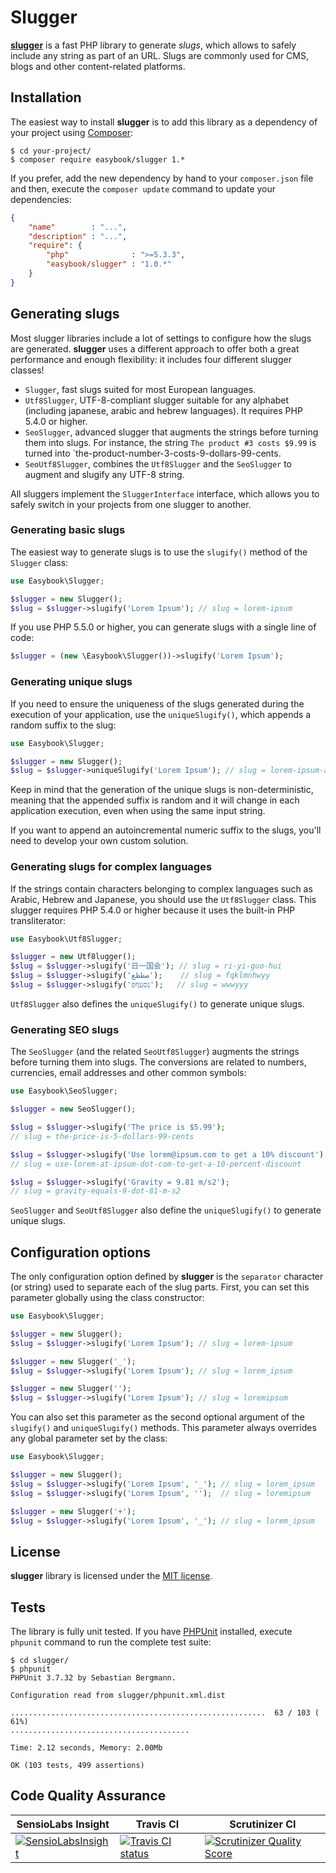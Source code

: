 Slugger
=======

**[slugger](http://github.com/easybook/slugger)** is a fast PHP library to
generate *slugs*, which allows to safely include any string as part of an URL.
Slugs are commonly used for CMS, blogs and other content-related platforms.

Installation
------------

The easiest way to install **slugger** is to add this library as a dependency 
of your project using [Composer](https://getcomposer.org/):

```
$ cd your-project/
$ composer require easybook/slugger 1.*
```

If you prefer, add the new dependency by hand to your `composer.json` file and
then, execute the `composer update` command to update your dependencies:

```json
{
    "name"        : "...",
    "description" : "...",
    "require": {
        "php"              : ">=5.3.3",
        "easybook/slugger" : "1.0.*"
    }
}
```

## Generating slugs

Most slugger libraries include a lot of settings to configure how the slugs are
generated. **slugger** uses a different approach to offer both a great 
performance and enough flexibility: it includes four different slugger classes!

  * `Slugger`, fast slugs suited for most European languages.
  * `Utf8Slugger`, UTF-8-compliant slugger suitable for any alphabet (including
    japanese, arabic and hebrew languages). It requires PHP 5.4.0 or higher.
  * `SeoSlugger`, advanced slugger that augments the strings before turning
    them into slugs. For instance, the string `The product #3 costs $9.99` is
    turned into `the-product-number-3-costs-9-dollars-99-cents.
  * `SeoUtf8Slugger`, combines the `Utf8Slugger` and the `SeoSlugger` to
    augment and slugify any UTF-8 string.

All sluggers implement the `SluggerInterface` interface, which allows you to
safely switch in your projects from one slugger to another.

### Generating basic slugs

The easiest way to generate slugs is to use the `slugify()` method of the
`Slugger` class:

```php
use Easybook\Slugger;

$slugger = new Slugger();
$slug = $slugger->slugify('Lorem Ipsum'); // slug = lorem-ipsum
```

If you use PHP 5.5.0 or higher, you can generate slugs with a single line of 
code:

```php
$slugger = (new \Easybook\Slugger())->slugify('Lorem Ipsum');
```

### Generating unique slugs

If you need to ensure the uniqueness of the slugs generated during the 
execution of your application, use the `uniqueSlugify()`, which appends a
random suffix to the slug:

```php
use Easybook\Slugger;

$slugger = new Slugger();
$slug = $slugger->uniqueSlugify('Lorem Ipsum'); // slug = lorem-ipsum-a2b342f
```

Keep in mind that the generation of the unique slugs is non-deterministic,
meaning that the appended suffix is random and it will change in each 
application execution, even when using the same input string.

If you want to append an autoincremental numeric suffix to the slugs, you'll
need to develop your own custom solution.

### Generating slugs for complex languages

If the strings contain characters belonging to complex languages such as 
Arabic, Hebrew and Japanese, you should use the `Utf8Slugger` class. This
slugger requires PHP 5.4.0 or higher because it uses the built-in PHP
transliterator: 

```php
use Easybook\Utf8Slugger;

$slugger = new Utf8lugger();
$slug = $slugger->slugify('日一国会'); // slug = ri-yi-guo-hui
$slug = $slugger->slugify('ضطظع');    // slug = fqklmnhwyy
$slug = $slugger->slugify('נסעףפ');   // slug = wwwyyy
```

`Utf8Slugger` also defines the `uniqueSlugify()` to generate unique slugs.

### Generating SEO slugs

The `SeoSlugger` (and the related `SeoUtf8Slugger`) augments the strings
before turning them into slugs. The conversions are related to numbers,
currencies, email addresses and other common symbols:

```php
use Easybook\SeoSlugger;

$slugger = new SeoSlugger();

$slug = $slugger->slugify('The price is $5.99');
// slug = the-price-is-5-dollars-99-cents

$slug = $slugger->slugify('Use lorem@ipsum.com to get a 10% discount');
// slug = use-lorem-at-ipsum-dot-com-to-get-a-10-percent-discount

$slug = $slugger->slugify('Gravity = 9.81 m/s2');
// slug = gravity-equals-9-dot-81-m-s2
```

`SeoSlugger` and `SeoUtf8Slugger` also define the `uniqueSlugify()` to 
generate unique slugs.

Configuration options
---------------------

The only configuration option defined by **slugger** is the `separator` 
character (or string) used to separate each of the slug parts. First, you can
set this parameter globally using the class constructor:

```php
use Easybook\Slugger;

$slugger = new Slugger();
$slug = $slugger->slugify('Lorem Ipsum'); // slug = lorem-ipsum

$slugger = new Slugger('_');
$slug = $slugger->slugify('Lorem Ipsum'); // slug = lorem_ipsum

$slugger = new Slugger('');
$slug = $slugger->slugify('Lorem Ipsum'); // slug = loremipsum
```

You can also set this parameter as the second optional argument of the
`slugify()` and `uniqueSlugify()` methods. This parameter always overrides
any global parameter set by the class:

```php
use Easybook\Slugger;

$slugger = new Slugger();
$slug = $slugger->slugify('Lorem Ipsum', '_'); // slug = lorem_ipsum
$slug = $slugger->slugify('Lorem Ipsum', '');  // slug = loremipsum

$slugger = new Slugger('+');
$slug = $slugger->slugify('Lorem Ipsum', '_'); // slug = lorem_ipsum
```

License
-------

**slugger** library is licensed under the [MIT license](LICENSE.md).

Tests
-----

The library is fully unit tested. If you have [PHPUnit](http://phpunit.de/) 
installed, execute `phpunit` command to run the complete test suite:

```
$ cd slugger/
$ phpunit
PHPUnit 3.7.32 by Sebastian Bergmann.

Configuration read from slugger/phpunit.xml.dist

.........................................................  63 / 103 ( 61%)
........................................

Time: 2.12 seconds, Memory: 2.00Mb

OK (103 tests, 499 assertions)
```

Code Quality Assurance
----------------------

| SensioLabs Insight | Travis CI | Scrutinizer CI
| ------------------ | --------- | --------------
| [![SensioLabsInsight](https://insight.sensiolabs.com/projects/e6ba1358-ea76-4a51-aa44-9965db97d0ad/big.png)](https://insight.sensiolabs.com/projects/e6ba1358-ea76-4a51-aa44-9965db97d0ad) | [![Travis CI status](https://secure.travis-ci.org/easybook/slugger.png?branch=master)](http://travis-ci.org/easybook/slugger) | [![Scrutinizer Quality Score](https://scrutinizer-ci.com/g/easybook/slugger/badges/quality-score.png?s=84faa7ae33c525f6deee2f93cfad59bc63b7189e)](https://scrutinizer-ci.com/g/easybook/slugger/)
